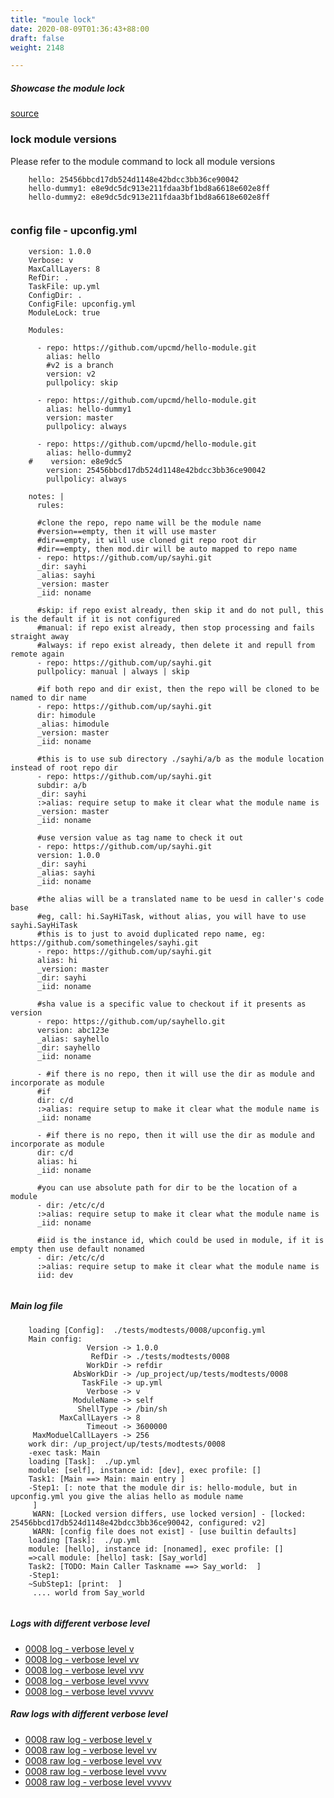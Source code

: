 ```yaml
---
title: "moule lock"
date: 2020-08-09T01:36:43+88:00
draft: false
weight: 2148

---
```


##### Showcase the module lock


[source](https://github.com/upcmd/up/tree/master/tests/modtests/0008)

### lock module versions


Please refer to the module command to lock all module versions




```
    hello: 25456bbcd17db524d1148e42bdcc3bb36ce90042
    hello-dummy1: e8e9dc5dc913e211fdaa3bf1bd8a6618e602e8ff
    hello-dummy2: e8e9dc5dc913e211fdaa3bf1bd8a6618e602e8ff
    
```






### config file - upconfig.yml




```
    version: 1.0.0
    Verbose: v
    MaxCallLayers: 8
    RefDir: .
    TaskFile: up.yml
    ConfigDir: .
    ConfigFile: upconfig.yml
    ModuleLock: true
    
    Modules:
    
      - repo: https://github.com/upcmd/hello-module.git
        alias: hello
        #v2 is a branch
        version: v2
        pullpolicy: skip
    
      - repo: https://github.com/upcmd/hello-module.git
        alias: hello-dummy1
        version: master
        pullpolicy: always
    
      - repo: https://github.com/upcmd/hello-module.git
        alias: hello-dummy2
    #    version: e8e9dc5
        version: 25456bbcd17db524d1148e42bdcc3bb36ce90042
        pullpolicy: always
    
    notes: |
      rules:
    
      #clone the repo, repo name will be the module name
      #version==empty, then it will use master
      #dir==empty, it will use cloned git repo root dir
      #dir==empty, then mod.dir will be auto mapped to repo name
      - repo: https://github.com/up/sayhi.git
      _dir: sayhi
      _alias: sayhi
      _version: master
      _iid: noname
    
      #skip: if repo exist already, then skip it and do not pull, this is the default if it is not configured
      #manual: if repo exist already, then stop processing and fails straight away
      #always: if repo exist already, then delete it and repull from remote again
      - repo: https://github.com/up/sayhi.git
      pullpolicy: manual | always | skip
    
      #if both repo and dir exist, then the repo will be cloned to be named to dir name
      - repo: https://github.com/up/sayhi.git
      dir: himodule
      _alias: himodule
      _version: master
      _iid: noname
    
      #this is to use sub directory ./sayhi/a/b as the module location instead of root repo dir
      - repo: https://github.com/up/sayhi.git
      subdir: a/b
      _dir: sayhi
      :>alias: require setup to make it clear what the module name is
      _version: master
      _iid: noname
    
      #use version value as tag name to check it out
      - repo: https://github.com/up/sayhi.git
      version: 1.0.0
      _dir: sayhi
      _alias: sayhi
      _iid: noname
    
      #the alias will be a translated name to be uesd in caller's code base
      #eg, call: hi.SayHiTask, without alias, you will have to use sayhi.SayHiTask
      #this is to just to avoid duplicated repo name, eg: https://github.com/somethingeles/sayhi.git
      - repo: https://github.com/up/sayhi.git
      alias: hi
      _version: master
      _dir: sayhi
      _iid: noname
    
      #sha value is a specific value to checkout if it presents as version
      - repo: https://github.com/up/sayhello.git
      version: abc123e
      _alias: sayhello
      _dir: sayhello
      _iid: noname
    
      - #if there is no repo, then it will use the dir as module and incorporate as module
      #if
      dir: c/d
      :>alias: require setup to make it clear what the module name is
      _iid: noname
    
      - #if there is no repo, then it will use the dir as module and incorporate as module
      dir: c/d
      alias: hi
      _iid: noname
    
      #you can use absolute path for dir to be the location of a module
      - dir: /etc/c/d
      :>alias: require setup to make it clear what the module name is
      _iid: noname
    
      #iid is the instance id, which could be used in module, if it is empty then use default nonamed
      - dir: /etc/c/d
      :>alias: require setup to make it clear what the module name is
      iid: dev
    
```








##### Main log file

```
    loading [Config]:  ./tests/modtests/0008/upconfig.yml
    Main config:
                 Version -> 1.0.0
                  RefDir -> ./tests/modtests/0008
                 WorkDir -> refdir
              AbsWorkDir -> /up_project/up/tests/modtests/0008
                TaskFile -> up.yml
                 Verbose -> v
              ModuleName -> self
               ShellType -> /bin/sh
           MaxCallLayers -> 8
                 Timeout -> 3600000
     MaxModuelCallLayers -> 256
    work dir: /up_project/up/tests/modtests/0008
    -exec task: Main
    loading [Task]:  ./up.yml
    module: [self], instance id: [dev], exec profile: []
    Task1: [Main ==> Main: main entry ]
    -Step1: [: note that the module dir is: hello-module, but in upconfig.yml you give the alias hello as module name
     ]
     WARN: [Locked version differs, use locked version] - [locked: 25456bbcd17db524d1148e42bdcc3bb36ce90042, configured: v2]
     WARN: [config file does not exist] - [use builtin defaults]
    loading [Task]:  ./up.yml
    module: [hello], instance id: [nonamed], exec profile: []
    =>call module: [hello] task: [Say_world]
    Task2: [TODO: Main Caller Taskname ==> Say_world:  ]
    -Step1:
    ~SubStep1: [print:  ]
     .... world from Say_world
    
```

##### Logs with different verbose level
* [0008 log - verbose level v](../../logs/m0008_v)
* [0008 log - verbose level vv](../../logs/m0008_vv)
* [0008 log - verbose level vvv](../../logs/m0008_vvv)
* [0008 log - verbose level vvvv](../../logs/m0008_vvvv)
* [0008 log - verbose level vvvvv](../../logs/m0008_vvvvv)

##### Raw logs with different verbose level
* [0008 raw log - verbose level v](../../reflogs/m0008_v.log)
* [0008 raw log - verbose level vv](../../reflogs/m0008_vv.log)
* [0008 raw log - verbose level vvv](../../reflogs/m0008_vvv.log)
* [0008 raw log - verbose level vvvv](../../reflogs/m0008_vvvv.log)
* [0008 raw log - verbose level vvvvv](../../reflogs/m0008_vvvvv.log)



